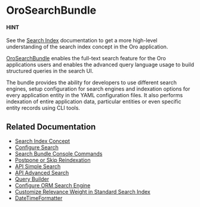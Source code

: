 <a id="bundle-docs-platform-search-bundle"></a>

# OroSearchBundle

#### HINT
See the [Search Index](../../../backend/architecture/tech-stack/search/index.md#search-index-overview) documentation to get a more high-level understanding of the search index concept in the Oro application.

<a href="https://github.com/oroinc/platform/tree/master/src/Oro/Bundle/SearchBundle" target="_blank">OroSearchBundle</a> enables the full-text search feature for the Oro applications users and enables the advanced query language usage to build structured queries in the search UI.

The bundle provides the ability for developers to use different search engines, setup configuration for search engines and indexation options for every application entity in the YAML configuration files. It also performs indexation of entire application data, particular entities or even specific entity records using CLI tools.

## Related Documentation

* [Search Index Concept](../../../backend/architecture/tech-stack/search/index.md#search-index-overview)
* [Configure Search](configuration.md#db-search-configuration)
* [Search Bundle Console Commands](console-commands.md#search-index-db-from-md-console-commands)
* [Postpone or Skip Reindexation](../../../backend/architecture/tech-stack/search/index.md#bundle-docs-commerce-website-search-bundle-platform-update)
* [API Simple Search](../../../api/simple-search.md#simple-search)
* [API Advanced Search](../../../api/advanced-search.md#advanced-search-api)
* [Query Builder](../../../backend/architecture/tech-stack/search/query-builder.md#search-bundle-query-builder)
* [Configure ORM Search Engine](orm-search-engine.md#orm-search-engine)
* [Customize Relevance Weight in Standard Search Index](relevance-weight.md#bundle-docs-platform-search-bundle-relevance-weight)
* [DateTimeFormatter](date-time-formatter.md#bundle-docs-platform-search-bundle-datetime)

<!-- Frontend -->
